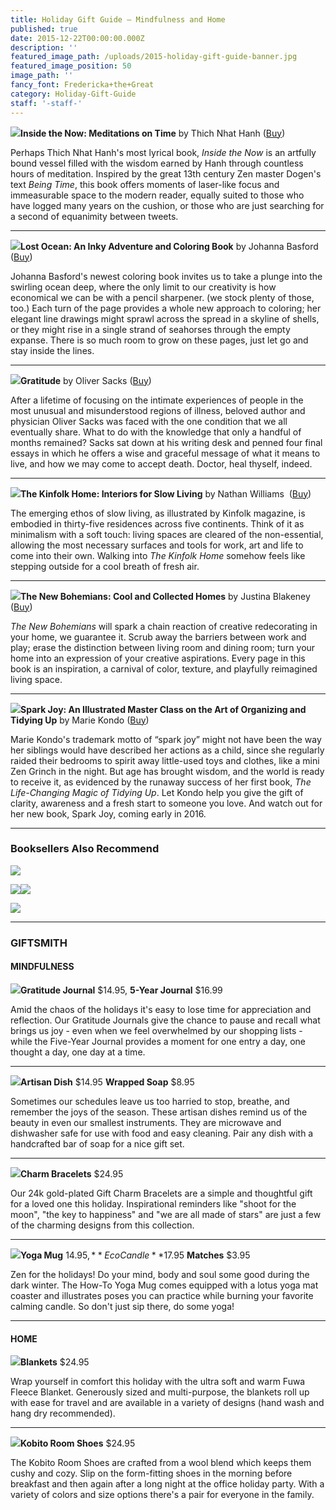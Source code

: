 ```yaml
---
title: Holiday Gift Guide — Mindfulness and Home
published: true
date: 2015-12-22T00:00:00.000Z
description: ''
featured_image_path: /uploads/2015-holiday-gift-guide-banner.jpg
featured_image_position: 50
image_path: ''
fancy_font: Fredericka+the+Great
category: Holiday-Gift-Guide
staff: '-staff-'
---
```


**[![](/uploads/9781937006792.jpg)](http://www.brooklinebooksmith-shop.com/book/9781937006792)Inside the Now: Meditations on Time** by Thich Nhat Hanh ([Buy](http://www.brooklinebooksmith-shop.com/book/9781937006792))

Perhaps Thich Nhat Hanh's most lyrical book, *Inside the Now* is an artfully bound vessel filled with the wisdom earned by Hanh through countless hours of meditation. Inspired by the great 13th century Zen master Dogen's text *Being Time*, this book offers moments of laser-like focus and immeasurable space to the modern reader, equally suited to those who have logged many years on the cushion, or those who are just searching for a second of equanimity between tweets.

---

**[![](/uploads/9780143108993.jpg)](http://www.brooklinebooksmith-shop.com/book/9780143108993)Lost Ocean: An Inky Adventure and Coloring Book** by Johanna Basford ([Buy](http://www.brooklinebooksmith-shop.com/book/9780143108993))

Johanna Basford's newest coloring book invites us to take a plunge into the swirling ocean deep, where the only limit to our creativity is how economical we can be with a pencil sharpener. (we stock plenty of those, too.) Each turn of the page provides a whole new approach to coloring; her elegant line drawings might sprawl across the spread in a skyline of shells, or they might rise in a single strand of seahorses through the empty expanse. There is so much room to grow on these pages, just let go and stay inside the lines.

---

**[![](/uploads/9780451492937.jpg)](http://www.brooklinebooksmith-shop.com/book/9780451492937)Gratitude** by Oliver Sacks ([Buy](http://www.brooklinebooksmith-shop.com/book/9780451492937))

After a lifetime of focusing on the intimate experiences of people in the most unusual and misunderstood regions of illness, beloved author and physician Oliver Sacks was faced with the one condition that we all eventually share. What to do with the knowledge that only a handful of months remained? Sacks sat down at his writing desk and penned four final essays in which he offers a wise and graceful message of what it means to live, and how we may come to accept death. Doctor, heal thyself, indeed.

---

**[![](/uploads/9781579656652.jpg)](http://www.brooklinebooksmith-shop.com/book/9781579656652)The Kinfolk Home: Interiors for Slow Living** by Nathan Williams  ([Buy](http://www.brooklinebooksmith-shop.com/book/9781579656652))

The emerging ethos of slow living, as illustrated by Kinfolk magazine, is embodied in thirty-five residences across five continents. Think of it as minimalism with a soft touch: living spaces are cleared of the non-essential, allowing the most necessary surfaces and tools for work, art and life to come into their own. Walking into *The Kinfolk Home* somehow feels like stepping outside for a cool breath of fresh air.

---

**[![](/uploads/9781617691515.jpg)](http://www.brooklinebooksmith-shop.com/book/9781617691515)The New Bohemians: Cool and Collected Homes** by Justina Blakeney ([Buy](http://www.brooklinebooksmith-shop.com/book/9781617691515))

*The New Bohemians* will spark a chain reaction of creative redecorating in your home, we guarantee it. Scrub away the barriers between work and play; erase the distinction between living room and dining room; turn your home into an expression of your creative aspirations. Every page in this book is an inspiration, a carnival of color, texture, and playfully reimagined living space.

---

**[![](/uploads/9781607749721.jpg)](http://www.brooklinebooksmith-shop.com/book/9781607749721)Spark Joy: An Illustrated Master Class on the Art of Organizing and Tidying Up** by Marie Kondo ([Buy](http://www.brooklinebooksmith-shop.com/book/9781607749721))

Marie Kondo's trademark motto of “spark joy” might not have been the way her siblings would have described her actions as a child, since she regularly raided their bedrooms to spirit away little-used toys and clothes, like a mini Zen Grinch in the night. But age has brought wisdom, and the world is ready to receive it, as evidenced by the runaway success of her first book, *The Life-Changing Magic of Tidying Up*. Let Kondo help you give the gift of clarity, awareness and a fresh start to someone you love. And watch out for her new book, Spark Joy, coming early in 2016.

---

### Booksellers Also Recommend

[![](/uploads/9781452139197.jpg)](http://www.brooklinebooksmith-shop.com/book/9781452139197)

[![](/uploads/9781910593011.jpg)](http://www.brooklinebooksmith-shop.com/book/9781910593011)[![](/uploads/9781594206764.jpg)](http://www.brooklinebooksmith-shop.com/book/9781594206764)

[![](/uploads/9781616893996.jpg)](http://www.brooklinebooksmith-shop.com/book/9781616893996)



---

### GIFTSMITH

#### MINDFULNESS



**![](/uploads/versions/2015-holiday-gift-guide-gratitude-journal---x----500-564x---.jpeg)Gratitude Journal** $14.95, **5-Year Journal** $16.99

Amid the chaos of the holidays it's easy to lose time for appreciation and reflection. Our Gratitude Journals give the chance to pause and recall what brings us joy - even when we feel overwhelmed by our shopping lists - while the Five-Year Journal provides a moment for one entry a day, one thought a day, one day at a time.

---

**![](/uploads/versions/2015-holiday-gift-guide-artisan-dish---x----500-553x---.jpeg)Artisan Dish** $14.95 **Wrapped Soap** $8.95

Sometimes our schedules leave us too harried to stop, breathe, and remember the joys of the season. These artisan dishes remind us of the beauty in even our smallest instruments. They are microwave and dishwasher safe for use with food and easy cleaning. Pair any dish with a handcrafted bar of soap for a nice gift set.

---

**![](/uploads/versions/2015-holiday-gift-guide-charm-bracelets---x----500-388x---.jpeg)Charm Bracelets** $24.95

Our 24k gold-plated Gift Charm Bracelets are a simple and thoughtful gift for a loved one this holiday. Inspirational reminders like "shoot for the moon", "the key to happiness" and "we are all made of stars" are just a few of the charming designs from this collection.

---

**![](/uploads/versions/2015-holiday-gift-guide-yoga-mug---x----462-608x---.jpeg)Yoga Mug** $14.95, **Eco Candle**$17.95 **Matches** $3.95

Zen for the holidays! Do your mind, body and soul some good during the dark winter. The How-To Yoga Mug comes equipped with a lotus yoga mat coaster and illustrates poses you can practice while burning your favorite calming candle. So don't just sip there, do some yoga!

---

#### HOME



**![](/uploads/versions/2015-holiday-gift-guide-blankets---x----500-573x---.jpeg)Blankets** $24.95

Wrap yourself in comfort this holiday with the ultra soft and warm Fuwa Fleece Blanket. Generously sized and multi-purpose, the blankets roll up with ease for travel and are available in a variety of designs (hand wash and hang dry recommended).

---

**![](/uploads/versions/2015-holiday-gift-guide-kobito-room-shoes---x----500-259x---.jpeg)Kobito Room Shoes** $24.95

The Kobito Room Shoes are crafted from a wool blend which keeps them cushy and cozy. Slip on the form-fitting shoes in the morning before breakfast and then again after a long night at the office holiday party. With a variety of colors and size options there's a pair for everyone in the family.